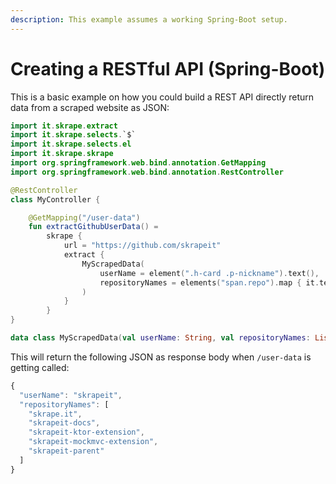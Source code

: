 ```yaml
---
description: This example assumes a working Spring-Boot setup.
---
```


# Creating a RESTful API \(Spring-Boot\)

This is a basic example on how you could build a REST API directly return data from a scraped website as JSON:

```kotlin
import it.skrape.extract
import it.skrape.selects.`$`
import it.skrape.selects.el
import it.skrape.skrape
import org.springframework.web.bind.annotation.GetMapping
import org.springframework.web.bind.annotation.RestController

@RestController
class MyController {

    @GetMapping("/user-data")
    fun extractGithubUserData() =
        skrape {
            url = "https://github.com/skrapeit"
            extract {
                MyScrapedData(
                    userName = element(".h-card .p-nickname").text(),
                    repositoryNames = elements("span.repo").map { it.text() }
                )
            }
        }
}

data class MyScrapedData(val userName: String, val repositoryNames: List<String>)
```

This will return the following JSON as response body when `/user-data` is getting called: 

```javascript
{
  "userName": "skrapeit",
  "repositoryNames": [
    "skrape.it",
    "skrapeit-docs",
    "skrapeit-ktor-extension",
    "skrapeit-mockmvc-extension",
    "skrapeit-parent"
  ]
}
```

